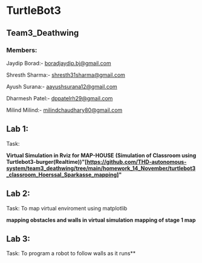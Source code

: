 # TurtleBot3
## Team3_Deathwing
### **Members:**

Jaydip Borad:- <boradjaydip.bj@gmail.com>

Shresth Sharma:- <shresth31sharma@gmail.com>

Ayush Surana:- <aayushsurana12@gmail.com>

Dharmesh Patel:- <dppatelrh29@gmail.com>

Milind Milind:- <milindchaudhary80@gmail.com>

## Lab 1:
   Task: 
   
   **Virtual Simulation in Rviz for MAP-HOUSE**
   **(Simulation of Classroom using Turtlebot3-burger(Realtime))"[https://github.com/THD-autonomous-system/team3_deathwing/tree/main/homework_14_November/turtlebot3_classroom_Hoerssal_Sparkasse_mapping]"**

## Lab 2:
   Task: To map virtual enviroment using matplotlib

   **mapping obstacles and walls in virtual simulation**
   **mapping of stage 1 map**
   
## Lab 3:
   Task: To program a robot to follow walls as it runs** 
   
  

